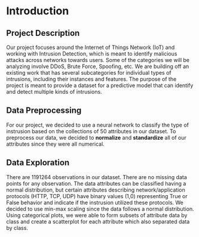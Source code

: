 # Introduction
## Project Description

Our project focuses around the Internet of Things Network (IoT) and working with Intrusion Detection, which is meant to identify malicious attacks across networks towards users. Some of the categories we will be analyzing involve DDoS, Brute Force, Spoofing, etc. We are building off an existing work that has several subcategories for individual types of intrusions, including their instances and features. The purpose of the project is meant to provide a dataset for a predictive model that can identify and detect multiple kinds of intrusions. 

## Data Preprocessing

For our project, we decided to use a neural network to classify the type of instrusion based on the collections of 50 attributes in our dataset. To preprocess our data, we decided to **normalize** and **standardize** all of our attributes since they were all numerical.

## Data Exploration

There are 1191264 observations in our dataset. There are no missing data points for any observation. The data attributes can be classified having a normal distribution, but certain attributes describing network/application protocols (HTTP, TCP, UDP) have binary values (1,0) representing True or False behavior and indicate if the instrusion utilized these protocols. We decided to use min-max scaling since the data follows a normal distribution. Using categorical plots, we were able to form subsets of attribute data by class and create a scatterplot for each attribute which also separated data by class.

